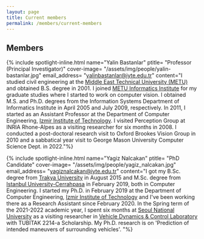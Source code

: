 ```yaml
---
layout: page
title: Current members
permalink: /members/current-members
---
```


## Members


{% include spotlight-inline.html
  name="Yalin Bastanlar"
  ptitle= "Professor (Principal Investigator)"
  cover-image= "/assets/img/people/yalin-bastanlar.jpg"
  email_address= "yalinbastanlar@iyte.edu.tr"
  content="I studied civil engineering at the [Middle East Technical University (METU)](http://www.metu.edu.tr) and obtained B.S. degree in 2001. I joined [METU Informatics Institute](http://www.ii.metu.edu.tr) for my graduate studies where I started to work on computer vision. I obtained M.S. and Ph.D. degrees from the Information Systems Department of Informatics Institute in April 2005 and July 2009, respectively. In 2011, I started as an Assistant Professor at the Department of Computer Engineering, [Izmir Institute of Technology](http://iyte.edu.tr). I visited Perception Group at INRIA Rhone-Alpes as a visiting researcher for six months in 2008. I conducted a post-doctoral research visit to Oxford Brookes Vision Group in 2010 and a sabbatical year visit to George Mason University Computer Science Dept. in 2022."%}

{% include spotlight-inline.html
  name="Yagiz Nalcakan"
  ptitle= "PhD Candidate"
  cover-image= "/assets/img/people/yagiz_nalcakan.jpg"
  email_address= "yagiznalcakan@iyte.edu.tr"
  content="I got my B.Sc. degree from [Trakya University](https://www.trakya.edu.tr/) in August 2015 and M.Sc. degree from [Istanbul University-Cerrahpasa](https://www.iuc.edu.tr/) in February 2019, both in Computer Engineering. I started my Ph.D. in February 2019 at the Department of Computer Engineering, [Izmir Institute of Technology](http://iyte.edu.tr) and I've been working there as a Research Assistant since February 2020. In the Spring term of the 2021-2022 academic year, I spent six months at [Seoul National University](https://en.snu.ac.kr/) as a visiting researcher in [Vehicle Dynamics & Control Laboratory](https://vdcl.snu.ac.kr/) with TUBİTAK 2214-a Scholarship. My Ph.D. research is on 'Prediction of intended maneuvers of surrounding vehicles'. "%}


